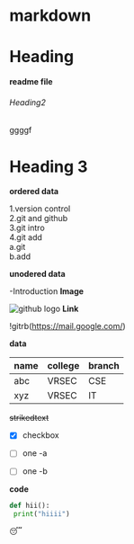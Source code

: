 # markdown
# Heading
**readme file**
###### Heading2
ggggf
# Heading 3  

**ordered data**  

1.version control  
2.git and github  
3.git intro  
4.git add  
  a.git  
  b.add  
  
**unodered data**  


-Introduction
**Image**  

![github logo](https://staticg.sportskeeda.com/wp-content/uploads/2016/08/pardeep-narwal-1470067171-800.jpg)
**Link**  

!gitrb(https://mail.google.com/)

**data** 

|name|college|branch|
|-----|-------|------|
|abc|VRSEC|CSE|
|xyz|VRSEC|IT|  

~~strikedtext~~  

- [x] checkbox
- [ ] one -a 
- [ ] one -b  


**code**  
```python  
def hii():
 print("hiiii")
```    
:sleeping:
